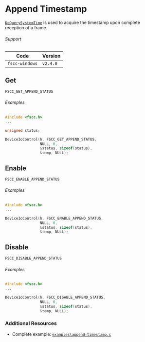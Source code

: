 # Append Timestamp

[`KeQuerySystemTime`](http://msdn.microsoft.com/en-us/library/windows/hardware/ff553068.aspx)
is used to acquire the timestamp upon complete reception of a frame.

###### Support
| Code           | Version
| -------------- | --------
| `fscc-windows` | `v2.4.0` 


## Get
```c
FSCC_GET_APPEND_STATUS
```

###### Examples
```c
#include <fscc.h>
...

unsigned status;

DeviceIoControl(h, FSCC_GET_APPEND_STATUS, 
                NULL, 0, 
                &status, sizeof(status), 
                &temp, NULL);
```


## Enable
```c
FSCC_ENABLE_APPEND_STATUS
```

###### Examples
```c
#include <fscc.h>
...

DeviceIoControl(h, FSCC_ENABLE_APPEND_STATUS, 
                NULL, 0, 
                &status, sizeof(status), 
                &temp, NULL);
```


## Disable
```c
FSCC_DISABLE_APPEND_STATUS
```

###### Examples
```c
#include <fscc.h>
...

DeviceIoControl(h, FSCC_DISABLE_APPEND_STATUS, 
                NULL, 0, 
                &status, sizeof(status), 
                &temp, NULL);
```


### Additional Resources
- Complete example: [`examples\append-timestamp.c`](https://github.com/commtech/fscc-windows/blob/master/examples/append-timestamp.c)
